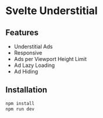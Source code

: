 # Svelte Understitial

## Features

- Understitial Ads
- Responsive
- Ads per Viewport Height Limit
- Ad Lazy Loading
- Ad Hiding

## Installation

```sh
npm install
npm run dev
```
